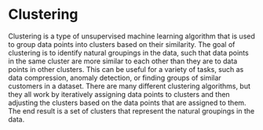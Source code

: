 # Clustering

Clustering is a type of unsupervised machine learning algorithm that is used to group data points into clusters based on their similarity. The goal of clustering is to identify natural groupings in the data, such that data points in the same cluster are more similar to each other than they are to data points in other clusters. This can be useful for a variety of tasks, such as data compression, anomaly detection, or finding groups of similar customers in a dataset. There are many different clustering algorithms, but they all work by iteratively assigning data points to clusters and then adjusting the clusters based on the data points that are assigned to them. The end result is a set of clusters that represent the natural groupings in the data.
